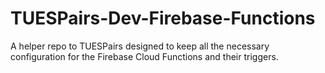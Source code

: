 # TUESPairs-Dev-Firebase-Functions
A helper repo to TUESPairs designed to keep all the necessary configuration for the Firebase Cloud Functions and their triggers.
